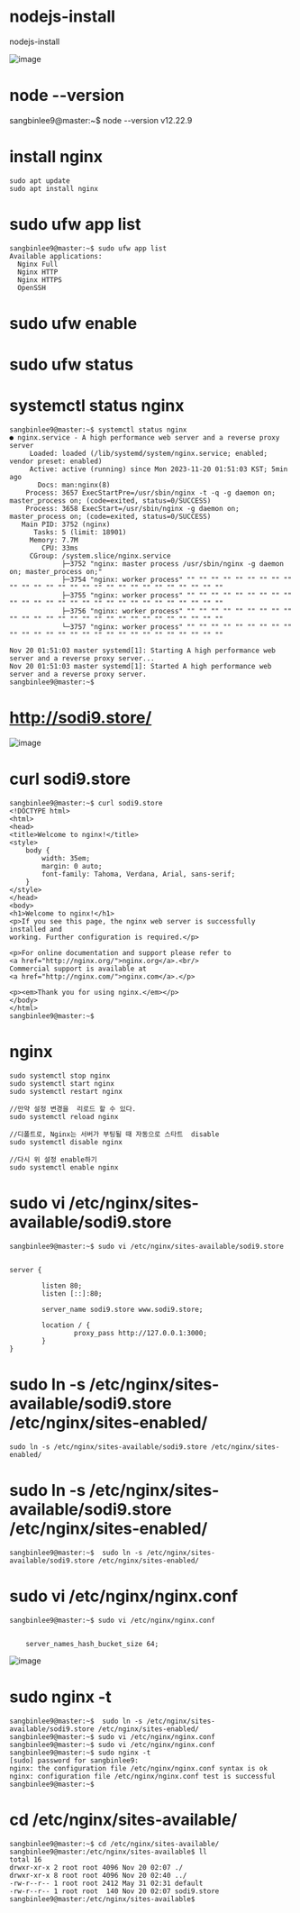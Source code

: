 # nodejs-install
nodejs-install


![image](https://github.com/sangbinlee/nodejs-install/assets/4024414/8df787ca-e894-435f-b253-e6d5decce4c7)







# node --version
  sangbinlee9@master:~$ node --version
  v12.22.9


# install nginx
    sudo apt update
    sudo apt install nginx




# sudo ufw app list
    sangbinlee9@master:~$ sudo ufw app list
    Available applications:
      Nginx Full
      Nginx HTTP
      Nginx HTTPS
      OpenSSH


# sudo ufw enable

# sudo ufw status





#  systemctl status nginx
    
    sangbinlee9@master:~$ systemctl status nginx
    ● nginx.service - A high performance web server and a reverse proxy server
         Loaded: loaded (/lib/systemd/system/nginx.service; enabled; vendor preset: enabled)
         Active: active (running) since Mon 2023-11-20 01:51:03 KST; 5min ago
           Docs: man:nginx(8)
        Process: 3657 ExecStartPre=/usr/sbin/nginx -t -q -g daemon on; master_process on; (code=exited, status=0/SUCCESS)
        Process: 3658 ExecStart=/usr/sbin/nginx -g daemon on; master_process on; (code=exited, status=0/SUCCESS)
       Main PID: 3752 (nginx)
          Tasks: 5 (limit: 18901)
         Memory: 7.7M
            CPU: 33ms
         CGroup: /system.slice/nginx.service
                 ├─3752 "nginx: master process /usr/sbin/nginx -g daemon on; master_process on;"
                 ├─3754 "nginx: worker process" "" "" "" "" "" "" "" "" "" "" "" "" "" "" "" "" "" "" "" "" "" "" "" "" "" "" ""
                 ├─3755 "nginx: worker process" "" "" "" "" "" "" "" "" "" "" "" "" "" "" "" "" "" "" "" "" "" "" "" "" "" "" ""
                 ├─3756 "nginx: worker process" "" "" "" "" "" "" "" "" "" "" "" "" "" "" "" "" "" "" "" "" "" "" "" "" "" "" ""
                 └─3757 "nginx: worker process" "" "" "" "" "" "" "" "" "" "" "" "" "" "" "" "" "" "" "" "" "" "" "" "" "" "" ""
    
    Nov 20 01:51:03 master systemd[1]: Starting A high performance web server and a reverse proxy server...
    Nov 20 01:51:03 master systemd[1]: Started A high performance web server and a reverse proxy server.
    sangbinlee9@master:~$






# http://sodi9.store/


![image](https://github.com/sangbinlee/nodejs-install/assets/4024414/eb0e7eab-f552-46a9-858d-62e4746335c9)






#  curl sodi9.store
    
    sangbinlee9@master:~$ curl sodi9.store
    <!DOCTYPE html>
    <html>
    <head>
    <title>Welcome to nginx!</title>
    <style>
        body {
            width: 35em;
            margin: 0 auto;
            font-family: Tahoma, Verdana, Arial, sans-serif;
        }
    </style>
    </head>
    <body>
    <h1>Welcome to nginx!</h1>
    <p>If you see this page, the nginx web server is successfully installed and
    working. Further configuration is required.</p>
    
    <p>For online documentation and support please refer to
    <a href="http://nginx.org/">nginx.org</a>.<br/>
    Commercial support is available at
    <a href="http://nginx.com/">nginx.com</a>.</p>
    
    <p><em>Thank you for using nginx.</em></p>
    </body>
    </html>
    sangbinlee9@master:~$



# nginx

    sudo systemctl stop nginx
    sudo systemctl start nginx
    sudo systemctl restart nginx
    
    //만약 설정 변경을  리로드 할 수 있다. 
    sudo systemctl reload nginx
    
    //디폴트로, Nginx는 서버가 부팅될 때 자동으로 스타트  disable 
    sudo systemctl disable nginx
    
    //다시 위 설정 enable하기
    sudo systemctl enable nginx







#  sudo vi /etc/nginx/sites-available/sodi9.store

    sangbinlee9@master:~$ sudo vi /etc/nginx/sites-available/sodi9.store
    
    
    server {
    
            listen 80;
            listen [::]:80;
    
            server_name sodi9.store www.sodi9.store;
    
            location / {
                    proxy_pass http://127.0.0.1:3000;
            }
    }





#  sudo ln -s /etc/nginx/sites-available/sodi9.store /etc/nginx/sites-enabled/
    sudo ln -s /etc/nginx/sites-available/sodi9.store /etc/nginx/sites-enabled/




# sudo ln -s /etc/nginx/sites-available/sodi9.store /etc/nginx/sites-enabled/
    
    sangbinlee9@master:~$  sudo ln -s /etc/nginx/sites-available/sodi9.store /etc/nginx/sites-enabled/


# sudo vi /etc/nginx/nginx.conf
    
    sangbinlee9@master:~$ sudo vi /etc/nginx/nginx.conf


        server_names_hash_bucket_size 64;





![image](https://github.com/sangbinlee/nodejs-install/assets/4024414/02e42558-dc34-42b9-bc86-15e545b92900)




#  sudo nginx -t
    
    
    sangbinlee9@master:~$  sudo ln -s /etc/nginx/sites-available/sodi9.store /etc/nginx/sites-enabled/
    sangbinlee9@master:~$ sudo vi /etc/nginx/nginx.conf
    sangbinlee9@master:~$ sudo vi /etc/nginx/nginx.conf
    sangbinlee9@master:~$ sudo nginx -t
    [sudo] password for sangbinlee9:
    nginx: the configuration file /etc/nginx/nginx.conf syntax is ok
    nginx: configuration file /etc/nginx/nginx.conf test is successful
    sangbinlee9@master:~$




# cd /etc/nginx/sites-available/


    
    sangbinlee9@master:~$ cd /etc/nginx/sites-available/
    sangbinlee9@master:/etc/nginx/sites-available$ ll
    total 16
    drwxr-xr-x 2 root root 4096 Nov 20 02:07 ./
    drwxr-xr-x 8 root root 4096 Nov 20 02:40 ../
    -rw-r--r-- 1 root root 2412 May 31 02:31 default
    -rw-r--r-- 1 root root  140 Nov 20 02:07 sodi9.store
    sangbinlee9@master:/etc/nginx/sites-available$



# 
# 
# 
# 
# 
# 
# 
# 
# 
# 
# 
# 
# 
# 
# 
# 
# 
# 
# 
# 
# 
# 
# 
# 
# 
# 
# 
# 
# 






